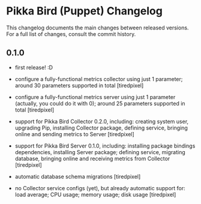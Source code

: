 # Pikka Bird (Puppet) Changelog

This changelog documents the main changes between released versions.
For a full list of changes, consult the commit history.


## 0.1.0

- first release! :D

- configure a fully-functional metrics collector using just 1 parameter; around
  30 parameters supported in total [tiredpixel]

- configure a fully-functional metrics server using just 1 parameter (actually,
  you could do it with 0); around 25 parameters supported in total [tiredpixel]

- support for Pikka Bird Collector 0.2.0, including: creating system user,
  upgrading Pip, installing Collector package, defining service, bringing online
  and sending metrics to Server [tiredpixel]

- support for Pikka Bird Server 0.1.0, including: installing package bindings
  dependencies, installing Server package; defining service, migrating database,
  bringing online and receiving metrics from Collector [tiredpixel]

- automatic database schema migrations [tiredpixel]

- no Collector service configs (yet), but already automatic support for: load
  average; CPU usage; memory usage; disk usage [tiredpixel]
